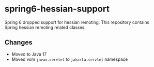 # spring6-hessian-support
Spring 6 dropped support for hessian remoting. This repository contains Spring hessian remoting related classes.

## Changes
* Moved to Java 17
* Moved vom `javax.servlet` to `jakarta.servlet` namespace
